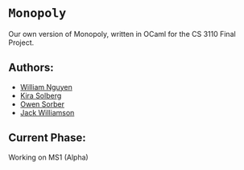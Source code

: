 # `Monopoly`
Our own version of Monopoly, written in OCaml for the CS 3110 Final Project.

## Authors:
- [William Nguyen](https://github.com/wnguyen10)
- [Kira Solberg](https://github.com/kirasolberg)
- [Owen Sorber](https://github.com/owsorber)
- [Jack Williamson](https://github.com/jew256)


## Current Phase: 
Working on MS1 (Alpha)